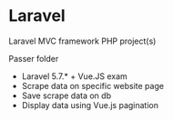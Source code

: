 # Laravel
Laravel MVC framework PHP project(s)

Passer folder
- Laravel 5.7.* + Vue.JS exam
- Scrape data on specific website page
- Save scrape data on db
- Display data using Vue.js pagination
